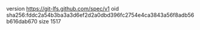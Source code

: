 version https://git-lfs.github.com/spec/v1
oid sha256:fddc2a54b3ba3a3d6ef2d2a0dbd396fc2754e4ca3843a56f8adb56b616dab670
size 1517
